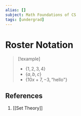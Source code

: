 ```yaml
---
alias: []
subject: Math Foundations of CS
tags: [undergrad]
---
```

# Roster Notation

> [!example] 
> - $\{1,2,3,4\}$
> - $\{a,b,c\}$
> - $\{10x+7,-3,\text{``hello"}\}$

## References
1. [[Set Theory]]